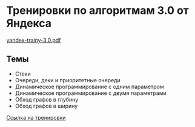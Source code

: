 # Тренировки по алгоритмам 3.0 от Яндекса
[yandex-trainy-3.0.pdf](https://github.com/IVKrylova/yandex.algorithms-3.0/files/11186073/yandex-trainy-3.0.pdf)

## Темы
* Стеки
* Очереди, деки и приоритетные очереди
* Динамическое программирование с одним параметром
* Динамическое программирование с двумя параметрами	
* Обход графов в глубину
* Обход графов в ширину

[Ссылка на тренировки](https://yandex.ru/yaintern/algorithm-training)
